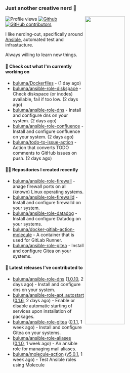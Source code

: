 ### Just another creative nerd 👋


![Profile views](https://gpvc.arturio.dev/buluma) <a href="https://gitstats.me/buluma">
  <img align="right" src="https://github-readme-stats.vercel.app/api?username=buluma&theme=gotham&show_icons=true" width="50%"/>
</a>
[![Github](https://img.shields.io/badge/-buluma-black?style=flat&labelColor=black&logo=github&logoColor=white&include_all_commits=true&count_private=true)](https://gitstats.me/buluma)
[![GitHub contributors](https://img.shields.io/github/contributors/buluma/badges.svg)](https://GitHub.com/buluma/badges/graphs/contributors/)

I like nerding-out, specifically around [Ansible](https://github.com/ansible/ansible), automated test and infrastucture.

Always willing to learn new things.

#### 👷 Check out what I'm currently working on

- [buluma/Dockerfiles](https://github.com/buluma/Dockerfiles) -  (1 day ago)
- [buluma/ansible-role-diskspace](https://github.com/buluma/ansible-role-diskspace) - Check diskspace (or inodes) available, fail if too low. (2 days ago)
- [buluma/ansible-role-dns](https://github.com/buluma/ansible-role-dns) - Install and configure dns on your system. (2 days ago)
- [buluma/ansible-role-confluence](https://github.com/buluma/ansible-role-confluence) - Install and configure confluence on your system. (2 days ago)
- [buluma/todo-to-issue-action](https://github.com/buluma/todo-to-issue-action) - Action that converts TODO comments to GitHub issues on push. (2 days ago)

#### 👨‍💻 Repositories I created recently

- [buluma/ansible-role-firewall](https://github.com/buluma/ansible-role-firewall) - anage firewall ports on all (known) Linux operating systems.
- [buluma/ansible-role-firewalld](https://github.com/buluma/ansible-role-firewalld) - Install and configure firewalld on your system.
- [buluma/ansible-role-datadog](https://github.com/buluma/ansible-role-datadog) - Install and configure Datadog on your systems.
- [buluma/docker-gitlab-action-molecule](https://github.com/buluma/docker-gitlab-action-molecule) - A container that is used for GitLab Runner.
- [buluma/ansible-role-gitea](https://github.com/buluma/ansible-role-gitea) - Install and configure Gitea on your systems.

#### 🚀 Latest releases I've contributed to

- [buluma/ansible-role-dns](https://github.com/buluma/ansible-role-dns) ([1.0.10](https://github.com/buluma/ansible-role-dns/releases/tag/1.0.10), 2 days ago) - Install and configure dns on your system.
- [buluma/ansible-role-apt_autostart](https://github.com/buluma/ansible-role-apt_autostart) ([0.1.6](https://github.com/buluma/ansible-role-apt_autostart/releases/tag/0.1.6), 2 days ago) - Enable or disable automatic starting of services upon installation of packages.
- [buluma/ansible-role-gitea](https://github.com/buluma/ansible-role-gitea) ([0.1.1](https://github.com/buluma/ansible-role-gitea/releases/tag/0.1.1), 1 week ago) - Install and configure Gitea on your systems.
- [buluma/ansible-role-aliases](https://github.com/buluma/ansible-role-aliases) ([0.1.0](https://github.com/buluma/ansible-role-aliases/releases/tag/0.1.0), 1 week ago) - An ansible role for managing mail aliases.
- [buluma/molecule-action](https://github.com/buluma/molecule-action) ([v5.0.1](https://github.com/buluma/molecule-action/releases/tag/v5.0.1), 1 week ago) - Test Ansible roles using Molecule


